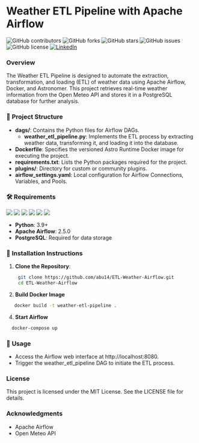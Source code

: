 # **Weather ETL Pipeline with Apache Airflow**

![GitHub contributors](https://img.shields.io/github/contributors/abu14/ETL-Weather-Airflow)
![GitHub forks](https://img.shields.io/github/forks/abu14/ETL-Weather-Airflow?style=social)
![GitHub stars](https://img.shields.io/github/stars/abu14/ETL-Weather-Airflow?style=social)
![GitHub issues](https://img.shields.io/github/issues/abu14/ETL-Weather-Airflow)
![GitHub license](https://img.shields.io/github/license/abu14/ETL-Weather-Airflow)
[![LinkedIn](https://img.shields.io/badge/LinkedIn-Connect-blue)](https://www.linkedin.com/in/abenezer-tesfaye-191579214/)

### **Overview**
The Weather ETL Pipeline is designed to automate the extraction, transformation, and loading (ETL) of weather data using Apache Airflow, Docker, and Astronomer. This project retrieves real-time weather information from the Open Meteo API and stores it in a PostgreSQL database for further analysis.

### 🚀 **Project Structure**
- **dags/**: Contains the Python files for Airflow DAGs.
  - **weather_etl_pipeline.py**: Implements the ETL process by extracting weather data, transforming it, and loading it into the database.
- **Dockerfile**: Specifies the versioned Astro Runtime Docker image for executing the project.
- **requirements.txt**: Lists the Python packages required for the project.
- **plugins/**: Directory for custom or community plugins.
- **airflow_settings.yaml**: Local configuration for Airflow Connections, Variables, and Pools.

### 🛠️ **Requirements**
<p>
<img src="https://img.shields.io/badge/-Python-3776AB?style=flat&logo=python&logoColor=white">
<img src="https://img.shields.io/badge/-Apache%20Airflow-017CEE?style=flat&logo=apacheairflow&logoColor=white">
<img src="https://img.shields.io/badge/-Docker-2496ED?style=flat&logo=docker&logoColor=white">
<img src="https://img.shields.io/badge/-PostgreSQL-4169E1?style=flat&logo=postgresql&logoColor=white">
<img src="https://img.shields.io/badge/-Astronomer-00A3E0?style=flat&logo=astronomer&logoColor=white">
<img src="https://img.shields.io/badge/-Open%20Meteo-4B8BBE?style=flat&logo=meteoblue&logoColor=white">
</p>


- **Python**: 3.9+
- **Apache Airflow**: 2.5.0
- **PostgreSQL**: Required for data storage

### 🔧 **Installation Instructions**
1. **Clone the Repository**:
   ```bash
    git clone https://github.com/abu14/ETL-Weather-Airflow.git
    cd ETL-Weather-Airflow
   ```
2. **Build Docker Image**
 ```bash
    docker build -t weather-etl-pipeline .
```

4. **Start Airflow**
  ```bash
    docker-compose up
  ```

### 📌 **Usage**
- Access the Airflow web interface at http://localhost:8080.
- Trigger the weather_etl_pipeline DAG to initiate the ETL process.

### **License**

This project is licensed under the MIT License. See the LICENSE file for details.

### **Acknowledgments**
- Apache Airflow
- Open Meteo API

